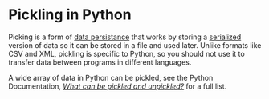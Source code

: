# Pickling in Python
Picking is a form of [data persistance](https://c3.ai/glossary/features/data-persistence/) that works by storing a [serialized](https://towardsdatascience.com/what-why-and-how-of-de-serialization-in-python-2d4c3b622f6b) version of data so it can be stored in a file and used later. Unlike formats like CSV and XML, pickling is specific to Python, so you 
should not use it to transfer data between programs in different languages.

A wide array of data in Python can be pickled, see the Python Documentation, [_What can be pickled and unpickled?_](https://docs.python.org/3/library/pickle.html#what-can-be-pickled-and-unpickled) for a full list.
